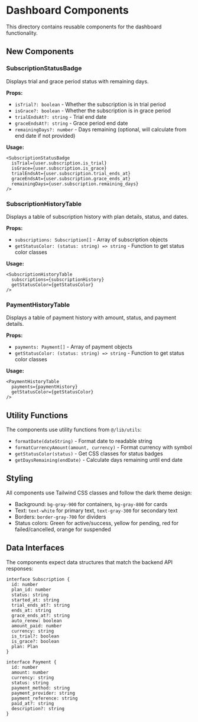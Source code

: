 # Dashboard Components

This directory contains reusable components for the dashboard functionality.

## New Components

### SubscriptionStatusBadge
Displays trial and grace period status with remaining days.

**Props:**
- `isTrial?: boolean` - Whether the subscription is in trial period
- `isGrace?: boolean` - Whether the subscription is in grace period
- `trialEndsAt?: string` - Trial end date
- `graceEndsAt?: string` - Grace period end date
- `remainingDays?: number` - Days remaining (optional, will calculate from end date if not provided)

**Usage:**
```tsx
<SubscriptionStatusBadge
  isTrial={user.subscription.is_trial}
  isGrace={user.subscription.is_grace}
  trialEndsAt={user.subscription.trial_ends_at}
  graceEndsAt={user.subscription.grace_ends_at}
  remainingDays={user.subscription.remaining_days}
/>
```

### SubscriptionHistoryTable
Displays a table of subscription history with plan details, status, and dates.

**Props:**
- `subscriptions: Subscription[]` - Array of subscription objects
- `getStatusColor: (status: string) => string` - Function to get status color classes

**Usage:**
```tsx
<SubscriptionHistoryTable
  subscriptions={subscriptionHistory}
  getStatusColor={getStatusColor}
/>
```

### PaymentHistoryTable
Displays a table of payment history with amount, status, and payment details.

**Props:**
- `payments: Payment[]` - Array of payment objects
- `getStatusColor: (status: string) => string` - Function to get status color classes

**Usage:**
```tsx
<PaymentHistoryTable
  payments={paymentHistory}
  getStatusColor={getStatusColor}
/>
```

## Utility Functions

The components use utility functions from `@/lib/utils`:

- `formatDate(dateString)` - Format date to readable string
- `formatCurrencyAmount(amount, currency)` - Format currency with symbol
- `getStatusColor(status)` - Get CSS classes for status badges
- `getDaysRemaining(endDate)` - Calculate days remaining until end date

## Styling

All components use Tailwind CSS classes and follow the dark theme design:
- Background: `bg-gray-900` for containers, `bg-gray-800` for cards
- Text: `text-white` for primary text, `text-gray-300` for secondary text
- Borders: `border-gray-700` for dividers
- Status colors: Green for active/success, yellow for pending, red for failed/cancelled, orange for suspended

## Data Interfaces

The components expect data structures that match the backend API responses:

```tsx
interface Subscription {
  id: number
  plan_id: number
  status: string
  started_at: string
  trial_ends_at?: string
  ends_at: string
  grace_ends_at?: string
  auto_renew: boolean
  amount_paid: number
  currency: string
  is_trial?: boolean
  is_grace?: boolean
  plan: Plan
}

interface Payment {
  id: number
  amount: number
  currency: string
  status: string
  payment_method: string
  payment_provider: string
  payment_reference: string
  paid_at?: string
  description?: string
}
``` 